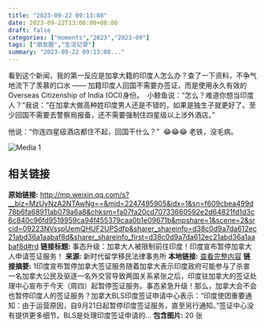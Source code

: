 ```yaml
---
title: "2023-09-22 09:13:08"
date: 2023-09-22T13:00:00+08:00
draft: false
categories: ["moments","2023","2023-09"]
tags: ["朋友圈","生活记录"]
summary: "2023-09-22 09:13:08..."
---
```


看到这个新闻，我的第一反应是加拿大籍的印度人怎么办？查了一下资料，不争气地流下了羡慕的口水 —— 加籍​印度人回国不需要办签证，而是使用永久有效的Overseas Citizenship of India (OCI)身份。
​
​小鲸鱼说：“怎么？难道你想当印度人？”
​我说：“在加拿大做高种姓印度男人还是不错的，如果是独生子就更好了。至少回国不需要去警察局报备，还不需要强制住四星级以上涉外酒店。”

​他说：“你连四星级酒店都住不起，回国干什么？”
​
​😂😂😂 老铁，没毛病。

![Media 1](/Moments/photos/2023-09-22/202309220913080.jpg)

## 相关链接

**原始链接:** http://mp.weixin.qq.com/s?__biz=MzUyNzA2NTAwNg==&mid=2247495905&idx=1&sn=f609cbea499d78b6fa68911ab079a6a8&chksm=fa07fa20cd70733660592e2d64821fd1d3c6c840c96fd9519959ca94f455379caa0b1e09671b&mpshare=1&scene=2&srcid=09223NVsspUemQHUF2UPSdfp&sharer_shareinfo=d38c0d9a7da612ec21abd36a1aabaf8d&sharer_shareinfo_first=d38c0d9a7da612ec21abd36a1aabaf8d#rd
**链接标题:** 事态升级：加拿大人被限制前往印度！印度宣布暂停加拿大人申请签证服务！
**来源:** 新时代留学移民法律事务所
**本地链接:** [查看完整内容](/link_content/2023/09/2023-09-22-3/link_content/)
**链接摘要:** 1印度宣布暂停加拿大签证服务随着加拿大表示印度政府可能参与了杀害一名加拿大公民及驱逐一名外交官导致两国关系紧张之后，印度驻加拿大的签证处理中心宣布于今天（周四）起暂停签证服务。事态紧急升级！那么，加拿大会不会也暂停印度人的签证服务？加拿大BLS印度签证申请中心表示：“印度使团重要通知：由于运营原因，自9月21日起暂停印度签证服务，直至另行通知。”签证中心没有提供更多细节。BLS是处理印度签证申请的...
**包含图片:** 20 张

